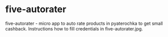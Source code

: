 # five-autorater

five-autorater - micro app to auto rate products in pyaterochka to get small cashback.
Instructions how to fill credentials in five-autorater.jpg.